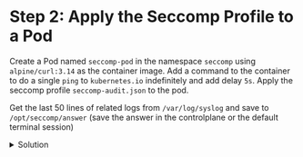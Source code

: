 # Step 2: Apply the Seccomp Profile to a Pod

Create a Pod named `seccomp-pod` in the namespace `seccomp` using `alpine/curl:3.14` as the container image. Add a command to the container to do a single `ping` to `kubernetes.io` indefinitely and add delay `5s`. Apply the seccomp profile `seccomp-audit.json` to the pod.

Get the last 50 lines of related logs from `/var/log/syslog` and save to `/opt/seccomp/answer` (save the answer in the controlplane or the default terminal session)


<details>
  <summary>Solution</summary>

* Create the Pod manifest using the seccomp profile:
```bash
kubectl apply -f - <<EOF
apiVersion: v1
kind: Pod
metadata:
  name: seccomp-pod
  namespace: seccomp
spec:
  securityContext:
    seccompProfile:
      type: Localhost
      localhostProfile: seccomp-audit.json
  containers:
  - name: secure-container
    image: alpine/curl:3.14
    command: ["sh", "-c", "while true; do ping -c 1 kubernetes.io; sleep 5; done"]
EOF
```{{exec}}

* Get the last related 50 lines of logs: `grep syscall /var/log/syslog | grep "syscall" | tail -50`

* Copy and save the logs to `/opt/seccomp/answer`

* Aware that the syscall number are changing. When you run an infinite loop with sh, every iteration of the loop will execute the ping command and then sleep for 5 seconds. This activity will generate syscalls logged by seccomp.

</details>
